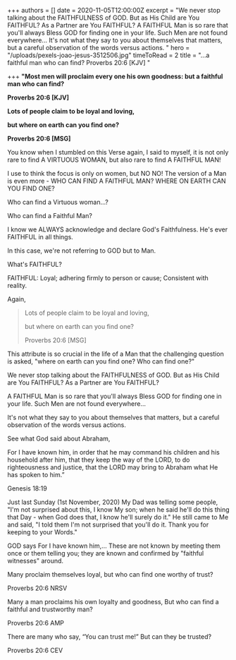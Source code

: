 +++
authors = []
date = 2020-11-05T12:00:00Z
excerpt = "We never stop talking about the FAITHFULNESS of GOD. But as His Child are You FAITHFUL? As a Partner are You FAITHFUL?   A FAITHFUL Man is so rare that you'll always Bless GOD for finding one in your life. Such Men are not found everywhere...   It's not what they say to you about themselves that matters, but a careful observation of the words versus actions. "
hero = "/uploads/pexels-joao-jesus-3512506.jpg"
timeToRead = 2
title = "...a faithful man who can find? Proverbs 20:6 [KJV] "

+++
**"Most men will proclaim every one his own goodness: but a faithful man who can find?**

**Proverbs 20:6 \[KJV\]**

**Lots of people claim to be loyal and loving,**

**but where on earth can you find one?**

**Proverbs 20:6 \[MSG\]**

You know when I stumbled on this Verse again, I said to myself, it is not only rare to find A VIRTUOUS WOMAN, but also rare to find A FAITHFUL MAN!

I use to think the focus is only on women, but NO NO! The version of a Man is even more - WHO CAN FIND A FAITHFUL MAN? WHERE ON EARTH CAN YOU FIND ONE?

Who can find a Virtuous woman...? 

Who can find a Faithful Man? 

I know we ALWAYS acknowledge and declare God's Faithfulness. He's ever FAITHFUL in all things.

In this case, we're not referring to GOD but to Man.

What's FAITHFUL?

FAITHFUL: Loyal; adhering firmly to person or cause; Consistent with reality.

Again,

> Lots of people claim to be loyal and loving,
>
> but where on earth can you find one?
>
> Proverbs 20:6 \[MSG\]

This attribute is so crucial in the life of a Man that the challenging question is asked, "where on earth can you find one? Who can find one?"

We never stop talking about the FAITHFULNESS of GOD. But as His Child are You FAITHFUL? As a Partner are You FAITHFUL?

A FAITHFUL Man is so rare that you'll always Bless GOD for finding one in your life. Such Men are not found everywhere...

It's not what they say to you about themselves that matters, but a careful observation of the words versus actions.

See what God said about Abraham,

For I  have known him, in order that he may command his  children and his household after him, that they keep the  way of the LORD, to do righteousness and justice, that  the LORD may bring to Abraham what He has spoken to  him.”

Genesis 18:19

Just last Sunday (1st November, 2020) My Dad was telling some people, "I'm not surprised about this, I know My son; when he said he'll do this thing that Day - when God does that, I know he'll surely do it." He still came to Me and said, "I told them I'm not surprised that you'll do it. Thank you for keeping to your Words."

GOD says For I have known him,... These are not known by meeting them once or them telling you; they are known and confirmed by "faithful witnesses" around.

Many proclaim themselves loyal, but who can find one worthy of trust?

Proverbs 20:6 NRSV

Many a man proclaims his own loyalty and goodness, But who can find a faithful and trustworthy man?

Proverbs 20:6 AMP

There are many who say, “You can trust me!” But can they be trusted?

Proverbs 20:6 CEV